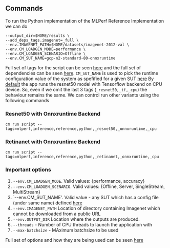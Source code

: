 ## Commands
To run the Python implementation of the MLPerf Reference Implementation we can do
``` cm run script --tags=app,mlperf,inference,reference,python,_resnet50,_tf,_cpu \
--output_dir=$HOME/results \
--add_deps_tags.imagenet=_full \
--env.IMAGENET_PATH=$HOME/datasets/imagenet-2012-val \
--env.CM_LOADGEN_MODE=performance \
--env.CM_LOADGEN_SCENARIO=Offline \
--env.CM_SUT_NAME=gcp-n2-standard-80-onnxruntime
```

Full set of tags for the script can be seen [here](https://github.com/arjunsuresh/ck/blob/master/cm-mlops/script/app-mlperf-inference-vision-reference/_cm.json#L191)
and the full set of dependencies can be seen [here](https://github.com/arjunsuresh/ck/blob/master/cm-mlops/script/app-mlperf-inference-vision-reference/_cm.json#L5).
`CM_SUT_NAME` is used to pick the runtime configuration value of the system as spefified for a given SUT [here](https://github.com/arjunsuresh/ck/tree/master/cm-mlops/script/get-sut-mlc-configs)
By [default](https://github.com/arjunsuresh/ck/blob/master/cm-mlops/script/app-mlperf-inference-vision-reference/_cm.json#L161) the app runs the resnet50 model with Tensorflow backend on CPU device.
So, even if we omit the last 3 tags (`_resnet50,_tf,_cpu`) the behaviour remains the same. 
We can control run other variants using the following commands

### Resnet50 with Onnxruntime Backend
``` 
cm run script --tags=mlperf,inference,reference,python,_resnet50,_onnxruntime,_cpu
```

### Retinanet with Onnxruntime Backend
``` 
cm run script --tags=mlperf,inference,reference,python,_retinanet,_onnxruntime,_cpu
```
### Important options
1. `--env.CM_LOADGEN_MODE`. Valid values: {performance, accuracy}
2. `--env.CM_LOADGEN_SCENARIO`. Valid values: {Offline, Server, SingleStream, MultiStream}
3. `--env.CM_SUT_NAME'. Valid value - any SUT which has a config file (under same name) defined [here](https://github.com/arjunsuresh/ck/tree/master/cm-mlops/script/get-sut-mlc-configs/configs)
4. `--env.IMAGENET_PATH` Location of directory containing Imagenet which cannot be downloaded from a public URL
5. `--env.OUTPUT_DIR` Location where the outputs are produced.
6. `--threads` - Number of CPU threads to launch the application with
7. `--max-batchsize` - MAximum batchsize to be used

Full set of options and how they are being used can be seen [here](https://github.com/arjunsuresh/ck/blob/master/cm-mlops/script/app-mlperf-inference-vision-reference/customize.py#L6)
